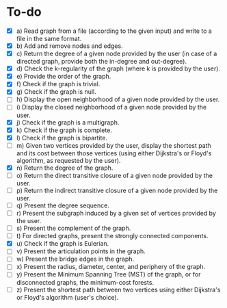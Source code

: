 # To-do

- [x] a) Read graph from a file (according to the given input) and write to a file in the same format.
- [x] b) Add and remove nodes and edges.
- [x] c) Return the degree of a given node provided by the user (in case of a directed graph, provide both the in-degree and out-degree).
- [x] d) Check the k-regularity of the graph (where k is provided by the user).
- [x] e) Provide the order of the graph.
- [x] f) Check if the graph is trivial.
- [x] g) Check if the graph is null.
- [ ] h) Display the open neighborhood of a given node provided by the user.
- [ ] i) Display the closed neighborhood of a given node provided by the user.
- [x] j) Check if the graph is a multigraph.
- [x] k) Check if the graph is complete.
- [x] l) Check if the graph is bipartite.
- [ ] m) Given two vertices provided by the user, display the shortest path and its cost between those vertices (using either Dijkstra's or Floyd's algorithm, as requested by the user).
- [x] n) Return the degree of the graph.
- [ ] o) Return the direct transitive closure of a given node provided by the user.
- [ ] p) Return the indirect transitive closure of a given node provided by the user.
- [ ] q) Present the degree sequence.
- [ ] r) Present the subgraph induced by a given set of vertices provided by the user.
- [ ] s) Present the complement of the graph.
- [ ] t) For directed graphs, present the strongly connected components.
- [x] u) Check if the graph is Eulerian.
- [ ] v) Present the articulation points in the graph.
- [ ] w) Present the bridge edges in the graph.
- [ ] x) Present the radius, diameter, center, and periphery of the graph.
- [ ] y) Present the Minimum Spanning Tree (MST) of the graph, or for disconnected graphs, the minimum-cost forests.
- [ ] z) Present the shortest path between two vertices using either Dijkstra's or Floyd's algorithm (user's choice).
